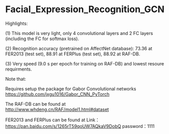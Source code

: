 # Facial_Expression_Recognition_GCN

Highlights: 

(1) This model is very light, only 4 convolutional layers and 2 FC layers (including the FC for softmax loss).

(2) Recognition accuracy (pretrained on AffectNet database): 73.36 at FER2013 (test set), 88.91 at FERPlus (test set), 88.92 at RAF-DB.

(3) Very speed (9.0 s per epoch for training on RAF-DB) and lowest resoure requirments.


Note that:

Requires setup the package for Gabor Convolutional networks https://github.com/jxgu1016/Gabor_CNN_PyTorch

The RAF-DB can be found at http://www.whdeng.cn/RAF/model1.html#dataset

FER2013 and FERPlus can be found at 
Link：https://pan.baidu.com/s/1265rT59qoUW7AQkaV9DobQ 
password：1111
